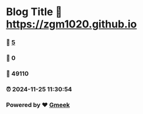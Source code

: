 # Blog Title :link: https://zgm1020.github.io 
### :page_facing_up: [5](https://zgm1020.github.io/tag.html) 
### :speech_balloon: 0 
### :hibiscus: 49110 
### :alarm_clock: 2024-11-25 11:30:54 
### Powered by :heart: [Gmeek](https://github.com/Meekdai/Gmeek)
